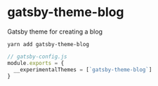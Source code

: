 # gatsby-theme-blog

Gatsby theme for creating a blog

```shell
yarn add gatsby-theme-blog
```

```js
// gatsby-config.js
module.exports = {
  __experimentalThemes = [`gatsby-theme-blog`]
}
```
